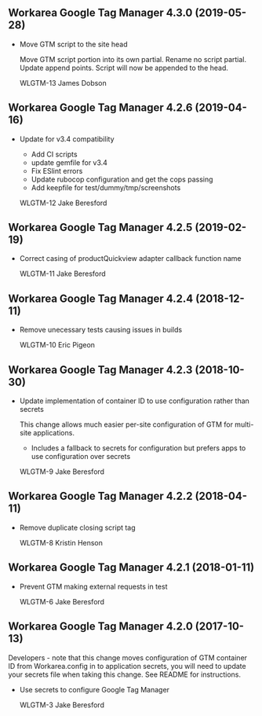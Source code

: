 Workarea Google Tag Manager 4.3.0 (2019-05-28)
--------------------------------------------------------------------------------

*   Move GTM script to the site head

    Move GTM script portion into its own partial.
    Rename no script partial.
    Update append points. Script will now be appended to the head.

    WLGTM-13
    James Dobson



Workarea Google Tag Manager 4.2.6 (2019-04-16)
--------------------------------------------------------------------------------

*   Update for v3.4 compatibility

    * Add CI scripts
    * update gemfile for v3.4
    * Fix ESlint errors
    * Update rubocop configuration and get the cops passing
    * Add keepfile for test/dummy/tmp/screenshots

    WLGTM-12
    Jake Beresford



Workarea Google Tag Manager 4.2.5 (2019-02-19)
--------------------------------------------------------------------------------

*   Correct casing of productQuickview adapter callback function name

    WLGTM-11
    Jake Beresford



Workarea Google Tag Manager 4.2.4 (2018-12-11)
--------------------------------------------------------------------------------

*   Remove unecessary tests causing issues in builds

    WLGTM-10
    Eric Pigeon



Workarea Google Tag Manager 4.2.3 (2018-10-30)
--------------------------------------------------------------------------------

*   Update implementation of container ID to use configuration rather than secrets

    This change allows much easier per-site configuration of GTM for multi-site applications.

    * Includes a fallback to secrets for configuration but prefers apps to use configuration over secrets

    WLGTM-9
    Jake Beresford



Workarea Google Tag Manager 4.2.2 (2018-04-11)
--------------------------------------------------------------------------------

*   Remove duplicate closing script tag

    WLGTM-8
    Kristin Henson


Workarea Google Tag Manager 4.2.1 (2018-01-11)
--------------------------------------------------------------------------------

*   Prevent GTM making external requests in test

    WLGTM-6
    Jake Beresford


Workarea Google Tag Manager 4.2.0 (2017-10-13)
--------------------------------------------------------------------------------

Developers - note that this change moves configuration of GTM container ID from
Workarea.config in to application secrets, you will need to update your secrets
file when taking this change. See README for instructions.

*   Use secrets to configure Google Tag Manager

    WLGTM-3
    Jake Beresford
